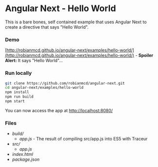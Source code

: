 # Angular Next - Hello World

This is a bare bones, self contained example that uses Angular Next to create a directive that says "Hello World".

### Demo

[http://robianmcd.github.io/angular-next/examples/hello-world/](http://robianmcd.github.io/angular-next/examples/hello-world/) - **Spoiler Alert:** It says "Hello World"...

### Run locally

```bash
git clone https://github.com/robianmcd/angular-next.git
cd angular-next/examples/hello-world
npm install
npm run build
npm start
```

You can now access the app at [http://localhost:8080/](http://localhost:8080/)


### Files

* *build/*
  * *app.js* - The result of compiling src/app.js into ES5 with Traceur
* *src/*
  * *app.js*
* *index.html*
* *package.json*
